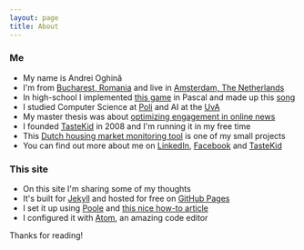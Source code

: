 ```yaml
---
layout: page
title: About
---
```


### Me

* My name is Andrei Oghină
* I'm from [Bucharest, Romania](https://www.facebook.com/BucurestiOptimist/) and live in [Amsterdam, The Netherlands](https://www.facebook.com/iamsterdam/)
* In high-school I implemented [this game](/public/static/tank-site/) in Pascal and made up this [song](/public/static/psychedelic-solo.wav)
* I studied Computer Science at [Poli](http://acs.pub.ro/en/) and AI at the [UvA](http://gss.uva.nl/future-msc-students/information-sciences/content26/artificial-intelligence.html)
* My master thesis was about [optimizing engagement in online news](/public/static/optimizing-engagement-in-online-news.pdf)
* I founded [TasteKid](http://www.tastekid.com) in 2008 and I'm running it in my free time
* This [Dutch housing market monitoring tool](http://propertrend.com) is one of my small projects
* You can find out more about me on [LinkedIn](https://nl.linkedin.com/in/andreioghina), [Facebook](https://www.facebook.com/andrei.oghina) and [TasteKid](https://www.tastekid.com/andrei)

### This site

* On this site I'm sharing some of my thoughts
* It's built for [Jekyll](http://jekyllrb.com) and hosted for free on [GitHub Pages](https://pages.github.com)
* I set it up using [Poole](https://github.com/poole/poole) and [this nice how-to article](http://joshualande.com/jekyll-github-pages-poole/)
* I configured it with [Atom](http://atom.io), an amazing code editor

Thanks for reading!

